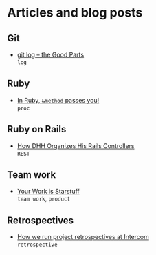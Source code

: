 # Articles and blog posts

## Git
- [git log – the Good Parts](https://zwischenzugs.com/2018/03/26/git-log-the-good-parts/)  
  `log`

## Ruby
- [In Ruby, `&method` passes you!](https://andrewjgrimm.wordpress.com/2011/10/03/in-ruby-method-passes-you/)  
  `proc`

## Ruby on Rails
- [How DHH Organizes His Rails Controllers](http://jeromedalbert.com/how-dhh-organizes-his-rails-controllers/)  
  `REST`

## Team work
- [Your Work is Starstuff](http://joelcalifa.com/blog/your-work-is-starstuff/)  
  `team work`, `product`

## Retrospectives
- [How we run project retrospectives at Intercom](https://blog.intercom.com/how-we-conduct-project-retrospectives-at-intercom/)  
  `retrospective`
